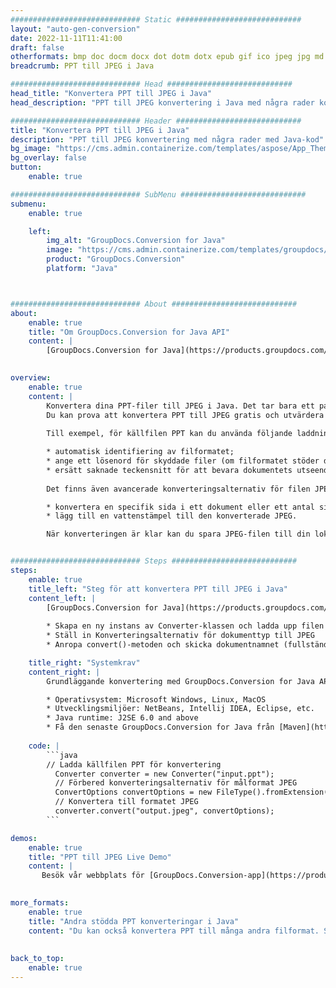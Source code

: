 ```yaml
---
############################# Static ############################
layout: "auto-gen-conversion"
date: 2022-11-11T11:41:00
draft: false
otherformats: bmp doc docm docx dot dotm dotx epub gif ico jpeg jpg md odt ott pdf png psd rtf tex tif tiff txt xps
breadcrumb: PPT till JPEG i Java

############################# Head ############################
head_title: "Konvertera PPT till JPEG i Java"
head_description: "PPT till JPEG konvertering i Java med några rader kod. Konvertera över 160 filformat med hjälp av GroupDocs dokumentkonverterings-API för Java"

############################# Header ############################
title: "Konvertera PPT till JPEG i Java"
description: "PPT till JPEG konvertering med några rader med Java-kod"
bg_image: "https://cms.admin.containerize.com/templates/aspose/App_Themes/V3/images/bg/header1.png"
bg_overlay: false
button:
    enable: true

############################# SubMenu ############################
submenu:
    enable: true

    left:
        img_alt: "GroupDocs.Conversion for Java"
        image: "https://cms.admin.containerize.com/templates/groupdocs/images/product-logos/90x90-noborder/groupdocs-conversion-java.png"
        product: "GroupDocs.Conversion"
        platform: "Java"



############################# About ############################
about:
    enable: true
    title: "Om GroupDocs.Conversion for Java API"
    content: |
        [GroupDocs.Conversion for Java](https://products.groupdocs.com/conversion/java/) är ett avancerat filformatkonverterings-API för konvertering mellan populära bild- och dokumentformat som Microsoft Office, OpenDocument, PDF, HTML, e-post, CAD. och mycket mer med bara några rader kod. Det inbyggda API:t upptäcker automatiskt formaten för originaldokumenten och erbjuder många alternativ för att anpassa de konverterade dokumenten. Tillsammans med funktionen att extrahera information från ett dokument, stöder den också cachelagring av konverteringsresultaten till den lokala disken som standard. Men alla typer av cachelagring kan stödjas genom att implementera lämpliga gränssnitt - Amazon S3, Dropbox, Google Drive, Windows Azure, Reddis eller andra.
    

overview:
    enable: true
    content: |
        Konvertera dina PPT-filer till JPEG i Java. Det tar bara ett par rader med Java-kod på valfri plattform, som Windows, Linux, macOS.
        Du kan prova att konvertera PPT till JPEG gratis och utvärdera kvaliteten på konverteringsresultaten. Tillsammans med enkla filkonverteringsskript kan du prova mer sofistikerade alternativ för att ladda källfilen PPT och lagra JPEG-utdata. 
        
        Till exempel, för källfilen PPT kan du använda följande laddningsalternativ:

        * automatisk identifiering av filformatet;
        * ange ett lösenord för skyddade filer (om filformatet stöder det);
        * ersätt saknade teckensnitt för att bevara dokumentets utseende.
        
        Det finns även avancerade konverteringsalternativ för filen JPEG:

        * konvertera en specifik sida i ett dokument eller ett antal sidor;
        * lägg till en vattenstämpel till den konverterade JPEG.

        När konverteringen är klar kan du spara JPEG-filen till din lokala filsökväg eller till tredje parts lagring såsom FTP, Amazon S3, Google Drive, Dropbox etc. Observera - för att konvertera PPT till JPEG behöver du inte installera någon ytterligare programvara, såsom MS Office, Open Office, Adobe Acrobat Reader etc.


############################# Steps ############################
steps:
    enable: true
    title_left: "Steg för att konvertera PPT till JPEG i Java"
    content_left: |
        [GroupDocs.Conversion for Java](https://products.groupdocs.com/conversion/java/) låter utvecklare enkelt konvertera PPT fil till JPEG med några rader kod.
        
        * Skapa en ny instans av Converter-klassen och ladda upp filen PPT med den fullständiga sökvägen
        * Ställ in Konverteringsalternativ för dokumenttyp till JPEG
        * Anropa convert()-metoden och skicka dokumentnamnet (fullständig sökväg) och formatet (JPEG) som en parameter

    title_right: "Systemkrav"
    content_right: |
        Grundläggande konvertering med GroupDocs.Conversion for Java API kan göras med bara några rader kod. Våra API:er stöds på alla större plattformar och operativsystem. Innan du kör koden nedan, se till att du har följande förutsättningar installerade på ditt system.

        * Operativsystem: Microsoft Windows, Linux, MacOS
        * Utvecklingsmiljöer: NetBeans, Intellij IDEA, Eclipse, etc.
        * Java runtime: J2SE 6.0 and above
        * Få den senaste GroupDocs.Conversion for Java från [Maven](https://repository.groupdocs.com/webapp/#/artifacts/browse/tree/General/repo/com/groupdocs/groupdocs-conversion)
         
    code: |
        ```java    
        // Ladda källfilen PPT för konvertering
          Converter converter = new Converter("input.ppt");
          // Förbered konverteringsalternativ för målformat JPEG
          ConvertOptions convertOptions = new FileType().fromExtension("jpeg").getConvertOptions();
          // Konvertera till formatet JPEG
          converter.convert("output.jpeg", convertOptions);
        ```

demos:
    enable: true
    title: "PPT till JPEG Live Demo"
    content: |
       Besök vår webbplats för [GroupDocs.Conversion-app](https://products.groupdocs.app/conversion/family) och försök konvertera PPT till JPEG nu. Den kostnadsfria demon har följande fördelar
          

more_formats:
    enable: true
    title: "Andra stödda PPT konverteringar i Java"
    content: "Du kan också konvertera PPT till många andra filformat. Se listan nedan."
       
       
back_to_top:
    enable: true
---
```

